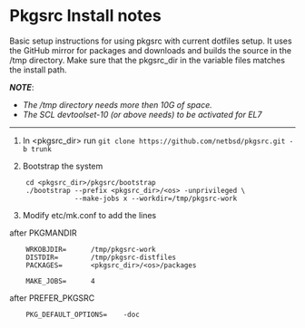 # Pkgsrc Install notes

Basic setup instructions for using pkgsrc with current dotfiles setup.  It uses
the GitHub mirror for packages and downloads and builds the source in the /tmp
directory.  Make sure that the pkgsrc_dir in the variable files matches the
install path. 

***NOTE***:
  - *The /tmp directory needs more then 10G of space.*
  - *The SCL devtoolset-10 (or above needs) to be activated for EL7*

---

1. In <pkgsrc_dir> run `git clone https://github.com/netbsd/pkgsrc.git -b trunk`

2. Bootstrap the system
```
    cd <pkgsrc_dir>/pkgsrc/bootstrap
    ./bootstrap --prefix <pkgsrc_dir>/<os> -unprivileged \
                --make-jobs x --workdir=/tmp/pkgsrc-work
```

3. Modify etc/mk.conf to add the lines

after PKGMANDIR
```
    WRKOBJDIR=		/tmp/pkgsrc-work
    DISTDIR=		/tmp/pkgsrc-distfiles
    PACKAGES=		<pkgsrc_dir>/<os>/packages

    MAKE_JOBS=		4
```
after PREFER_PKGSRC
```
    PKG_DEFAULT_OPTIONS=	-doc
```
